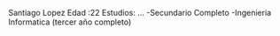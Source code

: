 Santiago Lopez
Edad :22
Estudios: ...
-Secundario Completo
-Ingenieria Informatica (tercer año completo) 